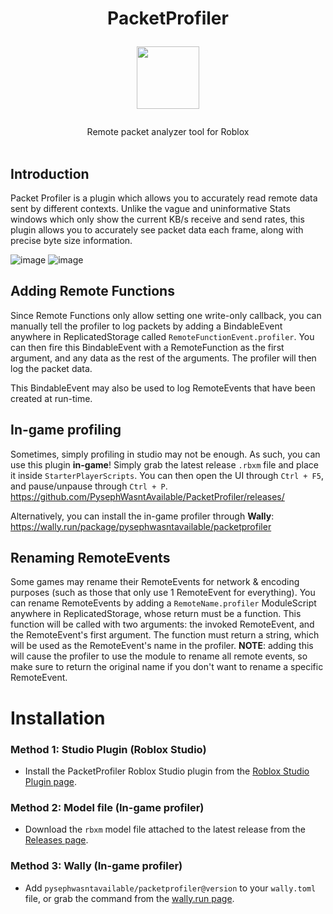 
<h1 align="center">
PacketProfiler

<img src="https://user-images.githubusercontent.com/45090858/181864347-96269b03-25d7-475a-a7ad-352e1955fd4f.png" width="100" height="100" /></h1>

<div align="center">Remote packet analyzer tool for Roblox</div>

<div>&nbsp;</div>

## Introduction

Packet Profiler is a plugin which allows you to accurately read remote data sent by different contexts. Unlike the vague and uninformative Stats windows which only show the current KB/s receive and send rates, this plugin allows you to accurately see packet data each frame, along with precise byte size information.

![image](https://github.com/Pyseph/PacketProfiler/assets/45090858/9a68dc84-0ad5-4358-9e79-8750d9e40b2e)
![image](https://user-images.githubusercontent.com/45090858/181864397-9b9d5e82-72fe-4bee-b29f-9b8e5a16aa4d.png)

## Adding Remote Functions
Since Remote Functions only allow setting one write-only callback, you can manually tell the profiler to log packets by adding a BindableEvent anywhere in ReplicatedStorage called `RemoteFunctionEvent.profiler`. You can then fire this BindableEvent with a RemoteFunction as the first argument, and any data as the rest of the arguments. The profiler will then log the packet data.

This BindableEvent may also be used to log RemoteEvents that have been created at run-time.

## In-game profiling
Sometimes, simply profiling in studio may not be enough. As such, you can use this plugin **in-game**! Simply grab the latest release `.rbxm` file and place it inside `StarterPlayerScripts`. You can then open the UI through `Ctrl + F5`, and pause/unpause through `Ctrl + P`.
<https://github.com/PysephWasntAvailable/PacketProfiler/releases/>

Alternatively, you can install the in-game profiler through **Wally**:
<https://wally.run/package/pysephwasntavailable/packetprofiler>

## Renaming RemoteEvents
Some games may rename their RemoteEvents for network & encoding purposes (such as those that only use 1 RemoteEvent for everything). You can rename RemoteEvents by adding a `RemoteName.profiler` ModuleScript anywhere in ReplicatedStorage, whose return must be a function. This function will be called with two arguments: the invoked RemoteEvent, and the RemoteEvent's first argument. The function must return a string, which will be used as the RemoteEvent's name in the profiler.
**NOTE**: adding this will cause the profiler to use the module to rename all remote events, so make sure to return the original name if you don't want to rename a specific RemoteEvent.

# Installation

### Method 1: Studio Plugin (Roblox Studio)
- Install the PacketProfiler Roblox Studio plugin from the [Roblox Studio Plugin page](https://www.roblox.com/library/10332340067/PacketProfiler).
### Method 2: Model file (In-game profiler)
- Download the `rbxm` model file attached to the latest release from the [Releases page](https://github.com/PysephWasntAvailable/PacketProfiler/releases).
### Method 3: Wally (In-game profiler)
- Add `pysephwasntavailable/packetprofiler@version` to your `wally.toml` file, or grab the command from the [wally.run page](https://wally.run/package/pysephwasntavailable/packetprofiler).
